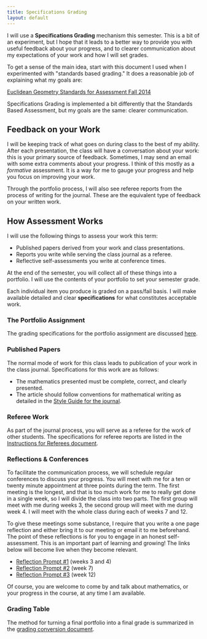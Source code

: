 ```yaml
---
title: Specifications Grading
layout: default
---
```


I will use a <strong>Specifications Grading</strong> mechanism this semester.
This is a bit of an experiment, but I hope that it leads to a better way
to provide you with useful feedback about your progress, and to clearer
communication about my expectations of your work and how I will set grades.

To get a sense of the main idea, start with this document I used when I experimented
with "standards based grading." It does a reasonable job of explaining
what my goals are:

[Euclidean Geometry Standards for Assessment Fall 2014][standards]

Specifications Grading is implemented a bit differently that the Standards Based
Assessment, but my goals are the same: clearer communication.

## Feedback on your Work

I will be keeping track of what goes on during class to the best of my ability.
After each presentation, the class will have a conversation about your work:
this is your primary source of feedback. Sometimes, I may send an email
with some extra comments about your progress. I think of this mostly as a
_formative_ assessment. It is a way for me to gauge your progress and help you
focus on improving your work.

Through the portfolio process, I will also see referee reports from the process
of writing for the journal. These are the equivalent type of feedback on your
written work.

## How Assessment Works

I will use the following things to assess your work this term:

- Published papers derived from your work and class presentations.
- Reports you write while serving the class journal as a referee.
- Reflective self-assessments you write at conference times.

At the end of the semester, you will collect all of these things into a portfolio.
I will use the contents of your portfolio to set your semester grade.

Each individual item you produce is graded on a pass/fail basis. I will make
available detailed and clear <strong>specifications</strong> for what constitutes
acceptable work.

### The Portfolio Assignment

The grading specifications for the portfolio assignment are discussed
[here]({{site.baseurl}}/specs-grading/portfolio.html).

### Published Papers

The normal mode of work for this class leads to publication of your work in the
class journal. Specifications for this work are as follows:

- The mathematics presented must be complete, correct, and clearly presented.
- The article should follow conventions for mathematical writing as detailed in
the [Style Guide for the journal]({{site.baseurl}}/writing/style-guide.html).

### Referee Work

As part of the journal process, you will serve as a referee for the work of other
students. The specifications for referee reports are listed in the
[Instructions for Referees document]({{site.baseurl}}/writing/instructions-for-referees.html).

### Reflections & Conferences

To facilitate the communication process, we will schedule regular conferences
to discuss your progress. You will meet with me for a ten or twenty minute appointment
at three points during the term. The first meeting is the longest, and that is
too much work for me to really get done in a single week, so I will divide the
class into two parts. The first group will meet with me during weeks 3, the second
group will meet with me during week 4. I will meet with the whole class during each of
weeks 7 and 12.

To give these meetings some substance, I require that you write a one page
reflection and either bring it to our meeting or email it to me beforehand. The
point of these reflections is for you to engage in an honest self-assessment. This
is an important part of learning and growing! The links below will become live
when they become relevant.

- [Reflection Prompt #1][prompt1] (weeks 3 and 4)
- [Reflection Prompt #2][prompt2] (week 7)
- [Reflection Prompt #3][prompt3] (week 12)

Of course, you are welcome to come by and talk about mathematics, or your
progress in the course, at any time I am available.

<!-- This is put on hold for now. I want to change just one thing "Add the portfolio & specs"
### Essays

There are three essay assignments. The specifications for these are listed with
the writing prompts.

- [Essay #1: topic A][essay1]
- [Essay #2: topic B][essay2]
- [Essay #3: topic C][essay3]
-->

### Grading Table

The method for turning a final portfolio into a final grade is summarized in the
[grading conversion document][grades].


[standards]: {{site.baseurl}}/specs-grading/the-standards.html
[prompt1]: {{site.baseurl}}/specs-grading/prompt1.html
[prompt2]: {{site.baseurl}}/specs-grading/prompt2.html
[prompt3]: {{site.baseurl}}/specs-grading/prompt3.html
<!--
[essay1]: {{site.baseurl}}/specs-grading/essay1.html
[essay2]: {{site.baseurl}}/specs-grading/essay2.html
[essay3]: {{site.baseurl}}/specs-grading/essay3.html
-->
[grades]: {{site.baseurl}}/specs-grading/grades.html
